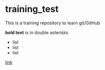 # training_test
This is a training repository to learn git/GitHub

**bold text** is in double asterisks
- list
- list
- list


[link](github.com)

